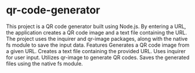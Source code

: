 # qr-code-generator
This project is a QR code generator built using Node.js. By entering a URL, the application creates a QR code image and a text file containing the URL. The project uses the inquirer and qr-image packages, along with the native fs module to save the input data.
Features
Generates a QR code image from a given URL.
Creates a text file containing the provided URL.
Uses inquirer for user input.
Utilizes qr-image to generate QR codes.
Saves the generated files using the native fs module.
